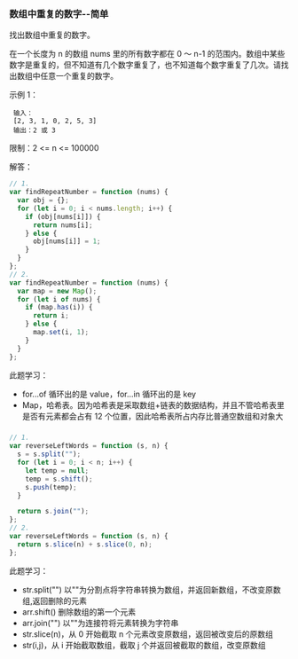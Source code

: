 ### 数组中重复的数字--简单

找出数组中重复的数字。

在一个长度为 n 的数组 nums 里的所有数字都在 0 ～ n-1 的范围内。数组中某些数字是重复的，但不知道有几个数字重复了，也不知道每个数字重复了几次。请找出数组中任意一个重复的数字。

示例 1：

     输入：
     [2, 3, 1, 0, 2, 5, 3]
     输出：2 或 3

限制：2 <= n <= 100000

解答：

```javascript
// 1.
var findRepeatNumber = function (nums) {
  var obj = {};
  for (let i = 0; i < nums.length; i++) {
    if (obj[nums[i]]) {
      return nums[i];
    } else {
      obj[nums[i]] = 1;
    }
  }
};
// 2.
var findRepeatNumber = function (nums) {
  var map = new Map();
  for (let i of nums) {
    if (map.has(i)) {
      return i;
    } else {
      map.set(i, 1);
    }
  }
};
```

此题学习：

- for...of 循环出的是 value，for...in 循环出的是 key
- Map，哈希表。因为哈希表是采取数组+链表的数据结构，并且不管哈希表里是否有元素都会占有 12 个位置，因此哈希表所占内存比普通空数组和对象大

###

```javascript
// 1.
var reverseLeftWords = function (s, n) {
  s = s.split("");
  for (let i = 0; i < n; i++) {
    let temp = null;
    temp = s.shift();
    s.push(temp);
  }

  return s.join("");
};
// 2.
var reverseLeftWords = function (s, n) {
  return s.slice(n) + s.slice(0, n);
};
```

此题学习：

- str.split("") 以""为分割点将字符串转换为数组，并返回新数组，不改变原数组,返回删除的元素
- arr.shift() 删除数组的第一个元素
- arr.join("") 以""为连接符将元素转换为字符串
- str.slice(n)，从 0 开始截取 n 个元素改变原数组，返回被改变后的原数组
- str(i,j)，从 i 开始截取数组，截取 j 个并返回被截取的数组，改变原数组
